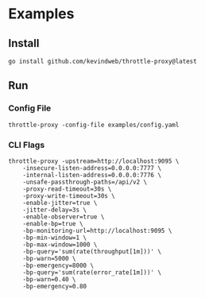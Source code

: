 # Examples

## Install

`go install github.com/kevindweb/throttle-proxy@latest`

## Run

### Config File

`throttle-proxy -config-file examples/config.yaml`

### CLI Flags

```
throttle-proxy -upstream=http://localhost:9095 \
    -insecure-listen-address=0.0.0.0:7777 \
    -internal-listen-address=0.0.0.0:7776 \
    -unsafe-passthrough-paths=/api/v2 \
    -proxy-read-timeout=30s \
    -proxy-write-timeout=30s \
    -enable-jitter=true \
    -jitter-delay=3s \
    -enable-observer=true \
    -enable-bp=true \
    -bp-monitoring-url=http://localhost:9095 \
    -bp-min-window=1 \
    -bp-max-window=1000 \
    -bp-query='sum(rate(throughput[1m]))' \
    -bp-warn=5000 \
    -bp-emergency=8000 \
    -bp-query='sum(rate(error_rate[1m]))' \
    -bp-warn=0.40 \
    -bp-emergency=0.80
```
